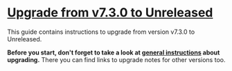 # [Upgrade from v7.3.0 to Unreleased](https://github.com/shopsys/shopsys/compare/v7.3.0...HEAD)

This guide contains instructions to upgrade from version v7.3.0 to Unreleased.

**Before you start, don't forget to take a look at [general instructions](/UPGRADE.md) about upgrading.**
There you can find links to upgrade notes for other versions too.

